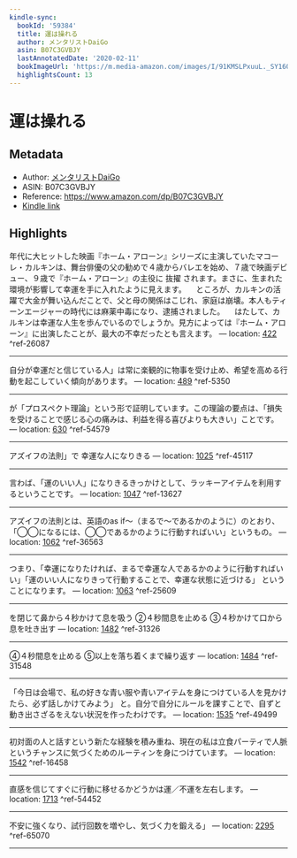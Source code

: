 ```yaml
---
kindle-sync:
  bookId: '59384'
  title: 運は操れる
  author: メンタリストDaiGo
  asin: B07C3GVBJY
  lastAnnotatedDate: '2020-02-11'
  bookImageUrl: 'https://m.media-amazon.com/images/I/91KMSLPxuuL._SY160.jpg'
  highlightsCount: 13
---
```

# 運は操れる
## Metadata
* Author: [メンタリストDaiGo](https://www.amazon.comundefined)
* ASIN: B07C3GVBJY
* Reference: https://www.amazon.com/dp/B07C3GVBJY
* [Kindle link](kindle://book?action=open&asin=B07C3GVBJY)

## Highlights
年代に大ヒットした映画『ホーム・アローン』シリーズに主演していたマコーレ・カルキンは、舞台俳優の父の勧めで４歳からバレエを始め、７歳で映画デビュー、９歳で『ホーム・アローン』の主役に 抜擢 されます。まさに、生まれた環境が影響して幸運を手に入れたように見えます。 　ところが、カルキンの活躍で大金が舞い込んだことで、父と母の関係はこじれ、家庭は崩壊。本人もティーンエージャーの時代には麻薬中毒になり、逮捕されました。 　はたして、カルキンは幸運な人生を歩んでいるのでしょうか。見方によっては『ホーム・アローン』に出演したことが、最大の不幸だったとも言えます。 — location: [422](kindle://book?action=open&asin=B07C3GVBJY&location=422) ^ref-26087

---
自分が幸運だと信じている人」は常に楽観的に物事を受け止め、希望を高める行動を起こしていく傾向があります。 — location: [489](kindle://book?action=open&asin=B07C3GVBJY&location=489) ^ref-5350

---
が「プロスペクト理論」という形で証明しています。この理論の要点は、「損失を受けることで感じる心の痛みは、利益を得る喜びよりも大きい」ことです。 — location: [630](kindle://book?action=open&asin=B07C3GVBJY&location=630) ^ref-54579

---
アズイフの法則」で 幸運な人になりきる — location: [1025](kindle://book?action=open&asin=B07C3GVBJY&location=1025) ^ref-45117

---
言わば、「運のいい人」になりきるきっかけとして、ラッキーアイテムを利用するということです。 — location: [1047](kindle://book?action=open&asin=B07C3GVBJY&location=1047) ^ref-13627

---
アズイフの法則とは、英語のas if～（まるで～であるかのように）のとおり、「◯◯になるには、◯◯であるかのように行動すればいい」というもの。 — location: [1062](kindle://book?action=open&asin=B07C3GVBJY&location=1062) ^ref-36563

---
つまり、「幸運になりたければ、まるで幸運な人であるかのように行動すればいい」「運のいい人になりきって行動することで、幸運な状態に近づける」 ということになります。 — location: [1063](kindle://book?action=open&asin=B07C3GVBJY&location=1063) ^ref-25609

---
を閉じて鼻から４秒かけて息を吸う ②４秒間息を止める ③４秒かけて口から息を吐き出す — location: [1482](kindle://book?action=open&asin=B07C3GVBJY&location=1482) ^ref-31326

---
④４秒間息を止める ⑤以上を落ち着くまで繰り返す — location: [1484](kindle://book?action=open&asin=B07C3GVBJY&location=1484) ^ref-31548

---
「今日は会場で、私の好きな青い服や青いアイテムを身につけている人を見かけたら、必ず話しかけてみよう」 と。自分で自分にルールを課すことで、自ずと動き出さざるをえない状況を作ったわけです。 — location: [1535](kindle://book?action=open&asin=B07C3GVBJY&location=1535) ^ref-49499

---
初対面の人と話すという新たな経験を積み重ね、現在の私は立食パーティで人脈というチャンスに気づくためのルーティンを身につけています。 — location: [1542](kindle://book?action=open&asin=B07C3GVBJY&location=1542) ^ref-16458

---
直感を信じてすぐに行動に移せるかどうかは運／不運を左右します。 — location: [1713](kindle://book?action=open&asin=B07C3GVBJY&location=1713) ^ref-54452

---
不安に強くなり、試行回数を増やし、気づく力を鍛える」 — location: [2295](kindle://book?action=open&asin=B07C3GVBJY&location=2295) ^ref-65070

---
